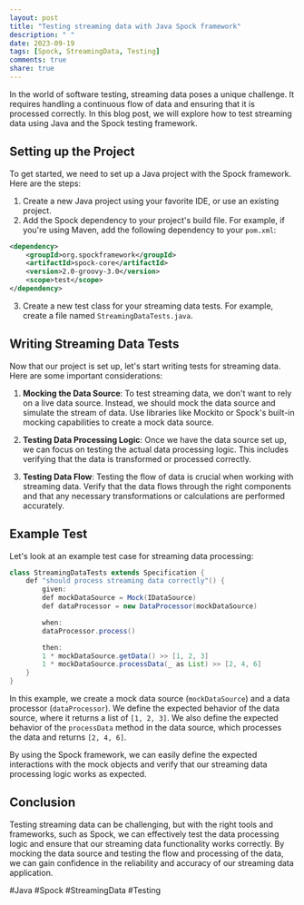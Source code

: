 ```yaml
---
layout: post
title: "Testing streaming data with Java Spock framework"
description: " "
date: 2023-09-19
tags: [Spock, StreamingData, Testing]
comments: true
share: true
---
```


In the world of software testing, streaming data poses a unique challenge. It requires handling a continuous flow of data and ensuring that it is processed correctly. In this blog post, we will explore how to test streaming data using Java and the Spock testing framework.

## Setting up the Project

To get started, we need to set up a Java project with the Spock framework. Here are the steps:

1. Create a new Java project using your favorite IDE, or use an existing project.
2. Add the Spock dependency to your project's build file. For example, if you're using Maven, add the following dependency to your `pom.xml`:

```xml
<dependency>
    <groupId>org.spockframework</groupId>
    <artifactId>spock-core</artifactId>
    <version>2.0-groovy-3.0</version>
    <scope>test</scope>
</dependency>
```

3. Create a new test class for your streaming data tests. For example, create a file named `StreamingDataTests.java`.

## Writing Streaming Data Tests

Now that our project is set up, let's start writing tests for streaming data. Here are some important considerations:

1. **Mocking the Data Source**: To test streaming data, we don't want to rely on a live data source. Instead, we should mock the data source and simulate the stream of data. Use libraries like Mockito or Spock's built-in mocking capabilities to create a mock data source.

2. **Testing Data Processing Logic**: Once we have the data source set up, we can focus on testing the actual data processing logic. This includes verifying that the data is transformed or processed correctly.

3. **Testing Data Flow**: Testing the flow of data is crucial when working with streaming data. Verify that the data flows through the right components and that any necessary transformations or calculations are performed accurately.

## Example Test

Let's look at an example test case for streaming data processing:

```java
class StreamingDataTests extends Specification {
    def "should process streaming data correctly"() {
        given:
        def mockDataSource = Mock(IDataSource)
        def dataProcessor = new DataProcessor(mockDataSource)

        when:
        dataProcessor.process()

        then:
        1 * mockDataSource.getData() >> [1, 2, 3]
        1 * mockDataSource.processData(_ as List) >> [2, 4, 6]
    }
}
```

In this example, we create a mock data source (`mockDataSource`) and a data processor (`dataProcessor`). We define the expected behavior of the data source, where it returns a list of `[1, 2, 3]`. We also define the expected behavior of the `processData` method in the data source, which processes the data and returns `[2, 4, 6]`.

By using the Spock framework, we can easily define the expected interactions with the mock objects and verify that our streaming data processing logic works as expected.

## Conclusion

Testing streaming data can be challenging, but with the right tools and frameworks, such as Spock, we can effectively test the data processing logic and ensure that our streaming data functionality works correctly. By mocking the data source and testing the flow and processing of the data, we can gain confidence in the reliability and accuracy of our streaming data application.

#Java #Spock #StreamingData #Testing